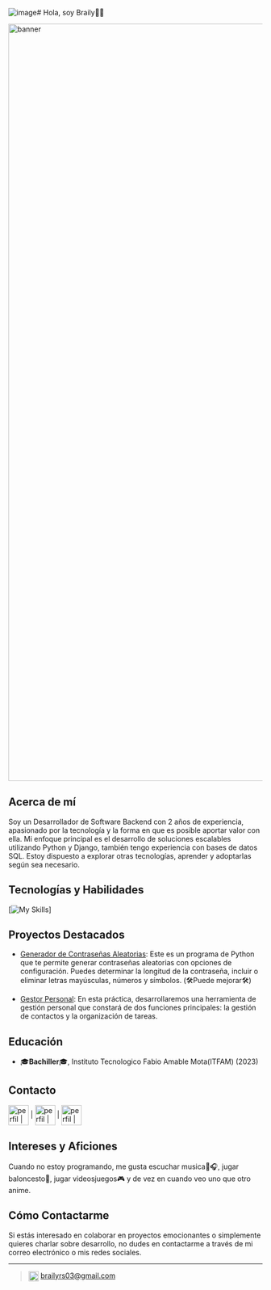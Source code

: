 ![image](https://github.com/Dextron03/Dextron03/assets/78430276/d4061a2c-ee4a-4063-9516-a530e89c52f8)# Hola, soy Braily👋🤖

<img src="https://media.licdn.com/dms/image/D4E16AQFDzm4SaSNVpQ/profile-displaybackgroundimage-shrink_350_1400/0/1696174335558?e=1714608000&v=beta&t=OUL2VA7BLNnOD1suNBZYsHG9luTO9Z-_13zNXf3bkxg" alt="banner" width="1500"/>

## Acerca de mí
Soy un Desarrollador de Software Backend con 2 años de experiencia, apasionado por la tecnología y la forma en que es posible aportar valor con ella. Mi enfoque principal es el desarrollo de soluciones escalables utilizando Python y Django, también tengo experiencia con bases de datos SQL. Estoy dispuesto a explorar otras tecnologías, aprender y adoptarlas según sea necesario.

## Tecnologías y Habilidades
[![My Skills](https://skillicons.dev/icons?i=py,sqlite,php,mysql,md,linux,js,html,github,git,django,css,cs,bootstrap,&perline=3)] 


## Proyectos Destacados
- [Generador de Contraseñas Aleatorias](https://github.com/Dextron03/Random_Password_Generator): Este es un programa de Python que te permite generar contraseñas aleatorias con opciones de configuración. Puedes determinar la longitud de la contraseña, incluir o eliminar letras mayúsculas, números y símbolos. (🛠️Puede mejorar🛠️)

- [Gestor Personal](https://github.com/Dextron03/gestor-personal-django): En esta práctica, desarrollaremos una herramienta de gestión personal que constará de dos funciones principales: la gestión de contactos y la organización de tareas.


## Educación
- 🎓**Bachiller**🎓, Instituto Tecnologico Fabio Amable Mota(ITFAM) (2023)

## Contacto
 <a href="https://www.linkedin.com/in/braily-roman-seberino-30b461264/" target="blank"><img align="center" src="https://www.vectorlogo.zone/logos/linkedin/linkedin-tile.svg" alt="perfil | linkedin" width="40" /></a> | <a href="https://www.instagram.com/braily_rs35/" target="blank"> <img align="center" src="https://www.vectorlogo.zone/logos/instagram/instagram-icon.svg" alt="perfil | instagram" width="40"/></a> | <a href="https://twitter.com/DextronHD03" target="blank"> <img align="center" src="https://www.vectorlogo.zone/logos/twitter/twitter-tile.svg" alt="perfil | twitter" width="40"/></a> 


## Intereses y Aficiones
Cuando no estoy programando, me gusta escuchar musica🎤🎧, jugar baloncesto🏀, jugar videosjuegos🎮 y de vez en cuando veo uno que otro anime.

## Cómo Contactarme
Si estás interesado en colaborar en proyectos emocionantes o simplemente quieres charlar sobre desarrollo, no dudes en contactarme a través de mi correo electrónico o mis redes sociales.

---

> <img align="center" src="https://www.vectorlogo.zone/logos/gmail/gmail-icon.svg" alt="perfil | gmail" width="20" /> brailyrs03@gmail.com
